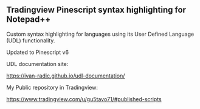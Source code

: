 ## **Tradingview Pinescript syntax highlighting for Notepad++**

Custom syntax highlighting for languages using its User Defined Language (UDL) functionality.

Updated to Pinescript v6


UDL documentation site:

https://ivan-radic.github.io/udl-documentation/


My Public repository in Tradingview:

https://www.tradingview.com/u/gu5tavo71/#published-scripts
